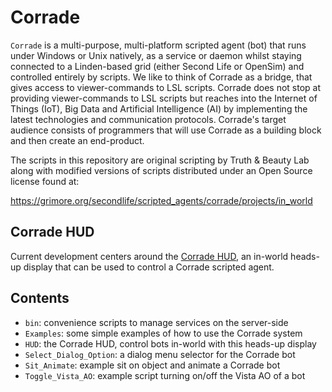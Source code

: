 # Corrade

`Corrade` is a multi-purpose, multi-platform scripted agent (bot) that runs
under Windows or Unix natively, as a service or daemon whilst staying connected
to a Linden-based grid (either Second Life or OpenSim) and controlled entirely
by scripts. We like to think of Corrade as a bridge, that gives access to
viewer-commands to LSL scripts. Corrade does not stop at providing viewer-commands
to LSL scripts but reaches into the Internet of Things (IoT), Big Data and
Artificial Intelligence (AI) by implementing the latest technologies and
communication protocols. Corrade's target audience consists of programmers
that will use Corrade as a building block and then create an end-product.

The scripts in this repository are original scripting by Truth & Beauty Lab
along with modified versions of scripts distributed under an Open Source
license found at:

https://grimore.org/secondlife/scripted_agents/corrade/projects/in_world

## Corrade HUD

Current development centers around the
[Corrade HUD](https://github.com/missyrestless/Bots/blob/main/HUD/README.md),
an in-world heads-up display that can be used to control a Corrade scripted agent.

## Contents

- `bin`: convenience scripts to manage services on the server-side
- `Examples`: some simple examples of how to use the Corrade system
- `HUD`: the Corrade HUD, control bots in-world with this heads-up display
- `Select_Dialog_Option`: a dialog menu selector for the Corrade bot
- `Sit_Animate`: example sit on object and animate a Corrade bot
- `Toggle_Vista_AO`: example script turning on/off the Vista AO of a bot
